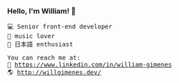### Hello, I'm William! 👋

<samp>

💻 Senior front-end developer<br/> 
🎵 music lover  <br/>
🎎 日本語 enthusiast 
  
You can reach me at: <br>
💼 https://www.linkedin.com/in/william-gimenes <br>
🌎 http://willgimenes.dev/ <br>

</samp>
